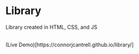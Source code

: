# Library

Library created in HTML, CSS, and JS

<br>
(Live Demo)[https://connorjcantrell.github.io/library/]
